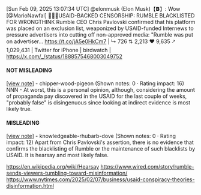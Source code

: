 [Sun Feb 09, 2025 13:07:34 UTC] @elonmusk (Elon Musk)【𝗕】: Wow [@MarioNawfal] 🚨🇺🇸USAID-BACKED CENSORSHIP: RUMBLE BLACKLISTED FOR WRONGTHINK Rumble CEO Chris Pavlovski confirmed that his platform was placed on an exclusion list, weaponized by USAID-funded Internews to pressure advertisers into cutting off non-approved media: "Rumble was put on advertiser… https://t.co/jA5e0HkCm7 | ↳ 726 ⇅ 2,213 ♥ 9,635 🡕 1,029,431 | Twitter for iPhone | birdwatch | https://x.com/_/status/1888575468003049752

#### NOT MISLEADING

[[view note]](https://x.com/i/birdwatch/n/1888580214747202039) - chipper-wood-pigeon (Shown notes: 0 · Rating impact: 16)
NNN - At worst, this is a personal opinion, although, considering the amount of propaganda pay discovered in the USAID for the last couple of weeks, "probably false" is disingenuous since looking at indirect evidence is most likely true.  

#### MISLEADING

[[view note]](https://x.com/i/birdwatch/n/1888576112692756968) - knowledgeable-rhubarb-dove (Shown notes: 0 · Rating impact: 12)
Apart from Chris Pavlovski's assertion, there is no evidence that confirms the blacklisting of Rumble or the maintenance of such blacklists by USAID. It is hearsay and most likely false.

https://en.wikipedia.org/wiki/Hearsay
https://www.wired.com/story/rumble-sends-viewers-tumbling-toward-misinformation/ 
https://www.nytimes.com/2025/02/07/business/usaid-conspiracy-theories-disinformation.html 
